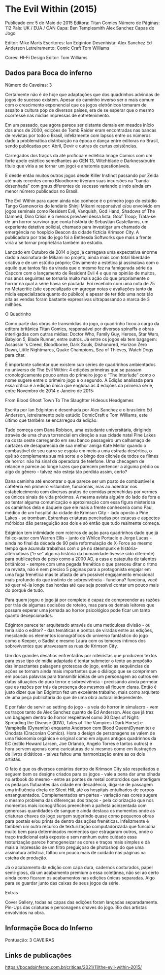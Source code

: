 # The Evil Within (2015)

Publicado em: 5 de Maio de 2015
Editora: Titan Comics
Número de Páginas: 112
País: UK / EUA / CAN
Capa:
Ben Templesmith
Alex Sanchez
Capas do Jogo

Editor: Mike Marts
Escritores: Ian Edginton
Desenhista: 
Alex Sanchez
Ed Anderson
Letreiramento:
Comic Craft
Tom Williams

Cores:  HI-Fi Design
Editor: Tom Williams

## Dados para Boca do inferno
Número de Caveiras: 3

Certamente não é de hoje que adaptações que dos quadrinhos advindas de jogos de sucesso existem. Apesar do caminho inverso ser o mais comum com o crescimento exponencial que os jogos eletrônicos tomaram de assalto a cultura pop de diversos países, era de se esperar que o mesmo ocorresse nas mídias impressas de entretenimento.

Em um passado, que agora parece ser distante demais em meados início dos anos de 2000, edições de Tomb Raider eram encontradas nas bancas de revistas por todo o Brasil, infelizmente com lapsos entre os números dado a problemática distribuição na época e dança entre editoras no Brasil, sendo publicadas por: Abril, Devir e outras de curtas existências.

Carregados dos traços da até profícua e eclética Image Comics com um forte apelo estético semelhantes ao GEN 13, Witchblade e Darkness(outro título que viria a se tornar um jogo) e anatomia questionáveis.

E desde então muitos outros jogos desde Killer Instinct passando por Zelda até mais recentes como Bloodborne tiveram suas incursões na “banda desenhada” com graus diferentes de sucesso variando e indo ainda em menor número publicados no Brasil.



The Evil Within para quem ainda não conhece é o primeiro jogo do estúdio Tango Gameworks  do lendário Shinji Mikami responsável e/ou envolvido em jogos seminais como Resident Evil, Vanquish, God Hand, Shadows of The Damned, Dino Crisis e o menos provável dessa lista: Goof Troop; Trata-se de um horror survivor que conta  história de  Sebastian Castellanos, um experiente detetive policial, chamado para investigar um chamado de emergência no hospício Beacon da cidade fictícia Krimson City. A publicadora por trás do jogo foi a Bethesda Softworks que mais a frente viria a se tornar proprietária também do estúdio. 

Lançado em Outubro de 2014 o jogo já carregava uma expectativa enorme dado a assinatura de Mikami no projeto, ainda mais com total liberdade criativa e de um estúdio próprio; Obviamente a estética já assinalava com o aquilo que tantos fãs da virada que o mesmo fez na famigerada série da Capcom com o lançamento de Resident Evil 4 e que na opinião de muitos, nos anos seguintes se tornaria muito mais ação do que propriamente o horror na qual a série havia se pautada. Foi recebido com uma nota de 75 no Metacritic (site especializado em agregar notas e avaliações tanto da mídia especializada quanto do público) e apesar de ter tido uma nota tão alta as vendas foram bastante expressivas ultrapassando a marca de 3 milhões. 

O Quadrinho 

Como parte das obras de transmídias do jogo, o quadrinho ficou a cargo da editora britânica Titan Comics, responsável por diversos spinoffs e obras interligadas com outras mídias: Doctor Who, Family Guy, Heroes, Star Wars, Babylon 5, Blade Runner, entre outros. Já entre os jogos ela tem bagagem: Assassin 's Creed, Bloodborne, Dark Souls, Dishonored, Horizon Zero Dawn, Little Nightmares, Quake Champions, Sea of Thieves, Watch Dogs para citar.

É importante salientar que existem sub séries de quadrinhos ambientados no universo de The Evil Within: 4 edições primeiras que se passam cronologicamente pouco antes do primeiro jogo e  “The Interlude”  como o nome sugere entre o primeiro jogo e o segundo.  A Edição analisada para essa crítica é a edição única que engloba as 4 edições da primeira série, entre Novembro de 2014 e Janeiro de 2015:

From Blood 
Ghost Town 
To The Slaughter
Hideous Headgames 

Escrita por Ian Edginton e desenhada por Alex Sanchez e o brasileiro Ed Anderson, letreiramento pelo estúdio ComicCraft e Tom Williams, este último que também se encarregou da edição.

Tudo começa com Dana Robison, uma estudante universitária, dirigindo através de uma chuva torrencial em direção a sua cidade natal Pine Lakes na costa oeste carregando em seu banco passageiro um calhamaço de cartazes de desaparecida de sua melhor amiga Kate Mellor quando o combustível de seu carro se esgota em meio a uma estrada desértica, o quê só complementa sua má sorte e o bingo dos clichês de todos os filmes de horror: não há sinal da operadora de telefone. Uma checagem de relance e parece ao longe luzes que parecem pertencer a alguma prédio ou algo do gênero - talvez não esteja tão perdida assim, certo?

Dana caminha até encontrar o que parece ser um posto de combustível e cafeteria em primeiro vislumbre, funcionais, mas ao adentrar nos estabelecimento com diversos pratos de comidas preenchidas por vermes os únicos sinais de vida próximos. A mesma avista alguém do lado de fora e ao tentar alguma comunicação e aproximação com essa figura misteriosa os caminhos dela e daquele que ele mais a frente conheceria como Paul, médico de um hospital da cidade de Krimson City  - lado oposto a Pine Lakes - se trombam. Estranhas criaturas peneiradas por estacas e aspectos mórbidos dão perseguição aos dois e só então que tudo realmente começa.




Edginton tem intimidade com roteiros de ação para quadrinhos dado que já foi co-autor com Warren Ellis - junto de  Whilce Portacio e Jorge Lucas - ainda no final da década de 90 pela reformulação de X-Force ao mesmo tempo que acumula trabalhos com o pé no steampunk e história-alternativas (“e se” algo na história da humanidade tivesse sido diferente) para publicações de peso como a 2000 AD, a casa e catapulta de talentos britânicos - sempre com uma pegada frenética o que pareceu ditar o ritmo na revista, não é nem preciso 5 páginas para a protagonista engajar em uma fuga frenética mas te afasta de um possível engajamento emocional mais profundo do que instinto de sobrevivência - funciona? funciona, você só quer vê-la longe das hordas até que seja possível contar um pouco mais  do porquê de tudo.

Para quem jogou o jogo já por completo é capaz de compreender as razões por trás de algumas decisões de roteiro, mas para os demais leitores que possam esperar uma jornada ao horror psicológico pode ficar um tanto quanto decepcionados. 

Edginton parece ter arquitetado através de uma meticulosa divisão - ou teria sido o editor? -  das temáticas e pontos de viradas entre as edições, mesclando os elementos iconográficos do universo fantástico do jogo como o Keeper, o Sadist e mesmo Laura com os temores íntimos dos sobreviventes que atravessam as ruas de Krimson City.

Um dos grandes desafios enfrentados por roteiristas que produzem textos para esse tipo de mídia adaptada é tentar submeter o texto ao propósito das impactantes paisagens grotescas do jogo, então as sequências de ações se tornam ainda mais importantes que o diálogo que se comprimem em poucas palavras para transmitir idéias de um personagem ao outros em datas situações de puro terror e sobrevivência - precisando ainda permear que as razões por trás da presença dos mesmos ali fiquem claras. Então é justo dizer que Ian Edginton fez um excelente trabalho, mais como arquiteto de uma peça publicitária do que de uma obra autoral independente. 



E por falar de servir ao setting do jogo - a veia do horror in simulacro - vem os traços tanto de Alex Sanchez quanto de Ed Anderson. Alex que já traz um bagagem dentro do horror respeitável como 30 Days of Night: Spreading the Disease (IDW),  Tales of The Vampires (Dark Horse) e Vampirella (Dynamite) enquanto Anderson com Blood Queen(Dynamite) e Onodata (Draconian Comics). Hora o design de personagens se valem de uma fisionomia orgânica e original como em alguns antigos quadrinhos da EC (estilo Howard Larsen, Joe Orlando, Angelo Torres e tantos outros) e hora servem apenas como caricaturas de si mesmos como em ilustrações de livros didáticos - talvez faltou uma harmonização entre as os dois artistas.


O fato é que os diversos cenários dentro de Krimson City são respeitados e seguem bem os designs criados para os jogos - vale a pena dar uma olhada no artbook do mesmo - entre as pontes de metal contorcidos que interligam os pedaços flutuantes das cidade em decadência, diga-se de passagem uma influência direta de Silent Hill, até os hospitais entulhados de corpos ensanguentados. Complementados em partes - variação nas cores sugere o mesmo problema das diferenças dos traços - pela colorização que nos momentos mais iconográficos preenchem a palheta acinzentada com generosas quantidades de sangue e ainda destaca os momentos onde as criaturas chaves do jogo surgem sugerindo quase como pequenos obras para postais e/ou prints de dentro das ações frenéticas. Infelizmente é também um outro recurso de texturização computadorizada que funciona muito bem para determinados momentos que estragaram outros, onde o traço tradicional está exposto e sem nenhum outro cuidado essa texturização parece homogeneizar as cores e traços mais simples e dá mais a impressão de um filtro preguiçoso de photoshop do que uma assinatura artística, faltou um pouco mais de cuidado nas páginas na esteira de produção. 

Já o acabamento da edição com capa dura, cadernos costurados, papel semi-gloss, dá um acabamento premium a essa coletânea, não sei ao certo ainda como ficaram os acabamentos nas edições únicas separadas. Algo para se guardar junto das caixas de seus jogos da série.


Extras

Cover Gallery, todas as capas das edições foram lançadas separadamente.
Pin-Ups das criaturas e personagens chaves do jogo.
Bio dos artistas envolvidos na obra.



##  Informaçõe Boca do Inferno
Pontuação: 3 CAVEIRAS

## Links de publicações
https://bocadoinferno.com.br/criticas/2021/11/the-evil-within-2015/
